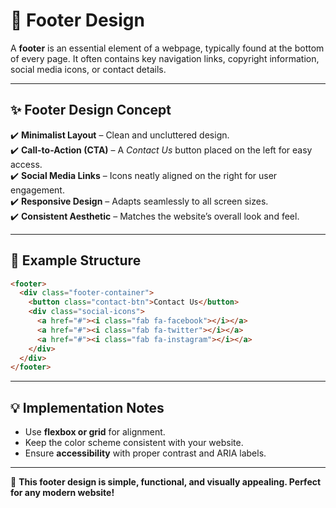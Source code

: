 # 🔽 Footer Design

A **footer** is an essential element of a webpage, typically found at the bottom of every page. It often contains key navigation links, copyright information, social media icons, or contact details.

---

## ✨ Footer Design Concept

✔️ **Minimalist Layout** – Clean and uncluttered design.  
✔️ **Call-to-Action (CTA)** – A *Contact Us* button placed on the left for easy access.  
✔️ **Social Media Links** – Icons neatly aligned on the right for user engagement.  
✔️ **Responsive Design** – Adapts seamlessly to all screen sizes.  
✔️ **Consistent Aesthetic** – Matches the website’s overall look and feel.  

---

## 🎨 Example Structure

```html
<footer>
  <div class="footer-container">
    <button class="contact-btn">Contact Us</button>
    <div class="social-icons">
      <a href="#"><i class="fab fa-facebook"></i></a>
      <a href="#"><i class="fab fa-twitter"></i></a>
      <a href="#"><i class="fab fa-instagram"></i></a>
    </div>
  </div>
</footer>
```

---

## 💡 Implementation Notes
- Use **flexbox or grid** for alignment.
- Keep the color scheme consistent with your website.
- Ensure **accessibility** with proper contrast and ARIA labels.

---

🚀 **This footer design is simple, functional, and visually appealing. Perfect for any modern website!**
